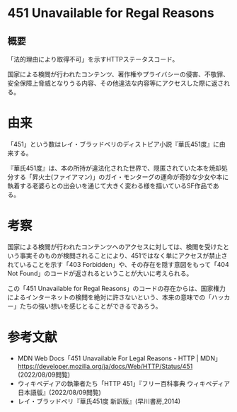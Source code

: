 # 451 Unavailable for Regal Reasons

## 概要
「法的理由により取得不可」を示すHTTPステータスコード。

国家による検閲が行われたコンテンツ、著作権やプライバシーの侵害、不敬罪、安全保障上脅威となりうる内容、その他違法な内容等にアクセスした際に返される。

# 由来
「451」という数はレイ・ブラッドベリのディストピア小説『華氏451度』に由来する。

『華氏451度』は、本の所持が違法化された世界で、隠匿されていた本を焼却処分する「昇火士(ファイアマン)」のガイ・モンターグの運命が奇妙な少女や本に執着する老婆らとの出会いを通じて大きく変わる様を描いているSF作品である。

# 考察
国家による検閲が行われたコンテンツへのアクセスに対しては、検閲を受けたという事実そのものが検閲されることにより、451ではなく単にアクセスが禁止されていることを示す「403 Forbidden」や、その存在を隠す意図をもって「404 Not Found」のコードが返されるということが大いに考えられる。

この「451 Unavailable for Regal Reasons」のコードの存在からは、国家権力によるインターネットの検閲を絶対に許さないという、本来の意味での「ハッカー」たちの強い想いを感じとることができるであろう。

# 参考文献
- MDN Web Docs「451 Unavailable For Legal Reasons - HTTP | MDN」https://developer.mozilla.org/ja/docs/Web/HTTP/Status/451 (2022/08/09閲覧)
- ウィキペディアの執筆者たち「HTTP 451」『フリー百科事典 ウィキペディア日本語版』(2022/08/09閲覧)
- レイ・ブラッドベリ『華氏451度 新訳版』(早川書房,2014)